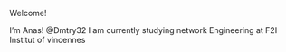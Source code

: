 Welcome! </br>

I’m Anas! @Dmtry32
I am currently studying network Engineering at F2I Institut of vincennes 
